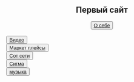 <html>
<head>
<title>Villega</title>
</head>
<body>
<body background="сайт/img/img1.akspic.ru-zoloto-zheltyj-sinij_cvet-utro-lazur-2560x1440.jpg">

<h2><center>Первый сайт</center></h2>
<center><button color:grean ><a href="2слайд">О себе</a></button></center>
<br>
<button><a href="первый сайт">Видео</a></button>

<br>
<button><a href="Маркет плейс">Маркет плейсы</a></button>
<br>
<button><a href="Сот сети">Сот сети</a></button>
<br>
<button><a href="3 страница">Сигма</a></button>
<br>
 <button ><a href="музыка">музыка</a></button>
<br>

